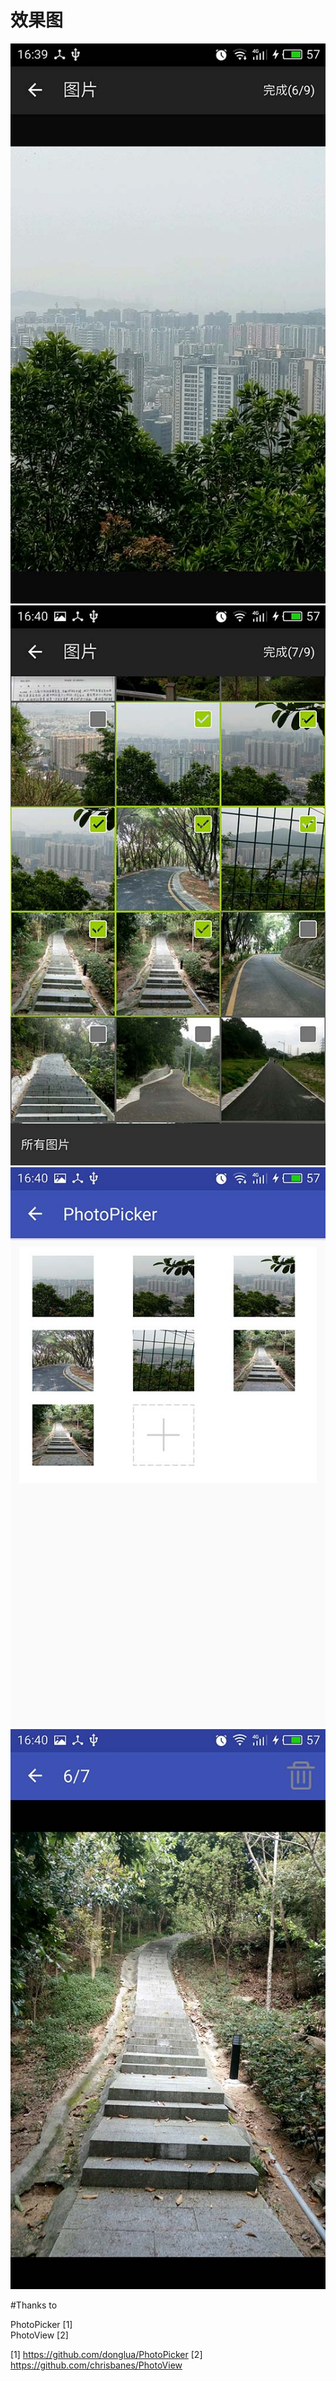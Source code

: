 # 效果图

![icon](/screenshots/S60915-163956.jpg)
![icon](/screenshots/S60915-164015.jpg)
![icon](/screenshots/S60915-164029.jpg)
![icon](/screenshots/S60915-164043.jpg)

#Thanks  to

PhotoPicker [1]  
PhotoView [2]


[1] https://github.com/donglua/PhotoPicker
[2] https://github.com/chrisbanes/PhotoView
